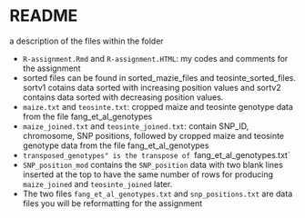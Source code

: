 # README
a description of the files within the folder
* `R-assignment.Rmd` and `R-assignment.HTML`: my codes and comments for the assignment
*  sorted files can be found in sorted_mazie_files and teosinte_sorted_files. sortv1 cotains data sorted with increasing position values and sortv2 contains data sorted with decreasing position values.
* `maize.txt` and `teosinte.txt`: cropped maize and teosinte genotype data from the file fang_et_al_genotypes
* `maize_joined.txt` and `teosinte_joined.txt`: contain SNP_ID, chromosome, SNP positions, followed by cropped maize and teosinte genotype data from the file fang_et_al_genotypes
* `transposed_genotypes" is the transpose of `fang_et_al_genotypes.txt`
* `SNP_position_mod` contains the `SNP_position` data with two blank lines inserted at the top to have the same number of rows for producing `maize_joined` and `teosinte_joined` later. 
* The two files `fang_et_al_genotypes.txt` and `snp_positions.txt` are data files you will be reformatting for the assignment
